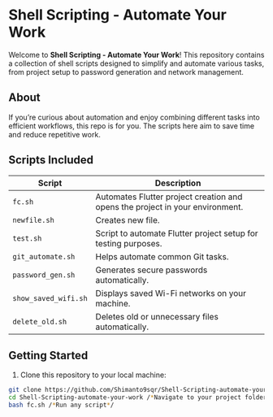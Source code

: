 # Shell Scripting - Automate Your Work

Welcome to **Shell Scripting - Automate Your Work**! This repository contains a collection of shell scripts designed to simplify and automate various tasks, from project setup to password generation and network management.

## About

If you’re curious about automation and enjoy combining different tasks into efficient workflows, this repo is for you. The scripts here aim to save time and reduce repetitive work.

## Scripts Included

| Script | Description |
|--------|-------------|
| `fc.sh` | Automates Flutter project creation and opens the project in your environment. |
| `newfile.sh` | Creates new file. |
| `test.sh` | Script to automate Flutter project setup for testing purposes. |
| `git_automate.sh` | Helps automate common Git tasks. |
| `password_gen.sh` | Generates secure passwords automatically. |
| `show_saved_wifi.sh` | Displays saved Wi-Fi networks on your machine. |
| `delete_old.sh` | Deletes old or unnecessary files automatically. |

## Getting Started

1. Clone this repository to your local machine:

```bash
git clone https://github.com/Shimanto9sqr/Shell-Scripting-automate-your-work.git
cd Shell-Scripting-automate-your-work /*Navigate to your project folder and run any script using bash.*/
bash fc.sh /*Run any script*/
